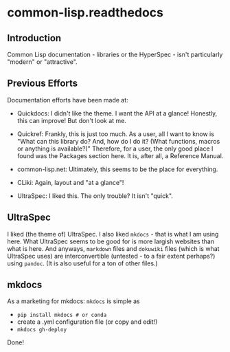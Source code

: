 # common-lisp.readthedocs

## Introduction

Common Lisp documentation - libraries or the HyperSpec - isn't particularly "modern" or "attractive". 

## Previous Efforts

Documentation efforts have been made at:

- Quickdocs: I didn't like the theme. I want the API at a glance! Honestly, this can improve! But don't look at me.

- Quickref: Frankly, this is just too much. As a user, all I want to know is "What can this library do? And, how do I do it? (What functions, macros or anything is available?)" Therefore, for a user, the only good place I found was the Packages section here. It is, after all, a Reference Manual.

- common-lisp.net: Ultimately, this seems to be the place for everything.

- CLiki: Again, layout and "at a glance"!

- UltraSpec: I liked this. The only trouble? It isn't "quick".

## UltraSpec

I liked (the theme of) UltraSpec. I also liked `mkdocs` - that is what I am using here. What UltraSpec seems to be good for is more largish websites than what is here. And anyways, `markdown` files and `dokuwiki` files (which is what UltraSpec uses) are interconvertible (untested - to a fair extent perhaps?) using `pandoc`. (It is also useful for a ton of other files.)

## mkdocs

As a marketing for mkdocs: `mkdocs` is simple as

- `pip install mkdocs # or conda`
- create a .yml configuration file (or copy and edit!)
- `mkdocs gh-deploy`

Done!
